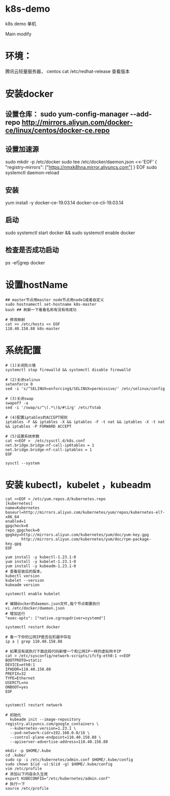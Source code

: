 # k8s-demo
k8s demo 单机



Main modify

# 环境：
腾讯云轻量服务器， centos
cat /etc/redhat-release 查看版本
# 安装docker
## 设置仓库： sudo yum-config-manager --add-repo http://mirrors.aliyun.com/docker-ce/linux/centos/docker-ce.repo
## 设置加速源
sudo mkdir -p /etc/docker
sudo tee /etc/docker/daemon.json <<-'EOF'
{
"registry-mirrors": ["https://nmxk8hna.mirror.aliyuncs.com"]
}
EOF
sudo systemctl daemon-reload
## 安装
yum install -y docker-ce-19.03.14 docker-ce-cli-19.03.14
## 启动
sudo systemctl start docker && sudo systemctl enable docker
## 检查是否成功启动
ps -ef|grep docker
# 设置hostName
```shell
## master节点用master node节点用node1或者自定义
sudo hostnamectl set-hostname k8s-master 
bash ## 刷新一下看看名称有没有改成功

# 修改映射
cat >> /etc/hosts << EOF
110.40.158.88 k8s-master
```

# 系统配置

```shell
# (1)关闭防火墙
systemctl stop firewalld && systemctl disable firewalld

# (2)关闭selinux
setenforce 0
sed -i 's/^SELINUX=enforcing$/SELINUX=permissive/' /etc/selinux/config

# (3)关闭swap
swapoff -a
sed -i '/swap/s/^\(.*\)$/#\1/g' /etc/fstab

# (4)配置iptables的ACCEPT规则
iptables -F && iptables -X && iptables -F -t nat && iptables -X -t nat && iptables -P FORWARD ACCEPT

# (5)设置系统参数
cat <<EOF >  /etc/sysctl.d/k8s.conf
net.bridge.bridge-nf-call-ip6tables = 1
net.bridge.bridge-nf-call-iptables = 1
EOF

sysctl --system

```

# 安装 kubectl，kubelet ，kubeadm

```shell
cat <<EOF > /etc/yum.repos.d/kubernetes.repo
[kubernetes]
name=Kubernetes
baseurl=http://mirrors.aliyun.com/kubernetes/yum/repos/kubernetes-el7-x86_64
enabled=1
gpgcheck=0
repo_gpgcheck=0
gpgkey=http://mirrors.aliyun.com/kubernetes/yum/doc/yum-key.gpg
       http://mirrors.aliyun.com/kubernetes/yum/doc/rpm-package-key.gpg
EOF

yum install -y kubectl-1.23.1-0
yum install -y kubelet-1.23.1-0
yum install -y kubeadm-1.23.1-0
# 查看安装后的版本。
kubectl version
kubelet --version
kubeadm version

systemctl enable kubelet

# 编辑docker的daemon.json文件,每个节点都要执行
vi /etc/docker/daemon.json
# 增加这行
"exec-opts": ["native.cgroupdriver=systemd"]
    
systemctl restart docker

# 看一下你的公网IP是否在机器中存在
ip a | grep 110.40.158.88

# 如果没有就执行下面这段代码新增一个和公网IP一样的虚拟网卡IP
cat > /etc/sysconfig/network-scripts/ifcfg-eth0:1 <<EOF
BOOTPROTO=static
DEVICE=eth0:1
IPADDR=110.40.158.88
PREFIX=32
TYPE=Ethernet
USERCTL=no
ONBOOT=yes
EOF


systemctl restart network

# 初始化
  kubeadm init --image-repository registry.aliyuncs.com/google_containers \
  --kubernetes-version=1.23.1 \
  --pod-network-cidr=192.168.0.0/16 \
  --control-plane-endpoint=110.40.158.88 \
  --apiserver-advertise-address=110.40.158.88
  
mkdir -p $HOME/.kube
cd .kube/
sudo cp -i /etc/kubernetes/admin.conf $HOME/.kube/config
sudo chown $(id -u):$(id -g) $HOME/.kube/config
vim /etc/profile
# 添加以下内容永久生效
export KUBECONFIG="/etc/kubernetes/admin.conf"
# 执行一下
source /etc/profile
```




